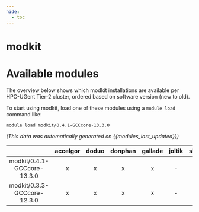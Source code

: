 ```yaml
---
hide:
  - toc
---
```


modkit
======

# Available modules


The overview below shows which modkit installations are available per HPC-UGent Tier-2 cluster, ordered based on software version (new to old).

To start using modkit, load one of these modules using a `module load` command like:

```shell
module load modkit/0.4.1-GCCcore-13.3.0
```

*(This data was automatically generated on {{modules_last_updated}})*  

| |accelgor|doduo|donphan|gallade|joltik|shinx|skitty|
| :---: | :---: | :---: | :---: | :---: | :---: | :---: | :---: |
|modkit/0.4.1-GCCcore-13.3.0|x|x|x|x|-|x|x|
|modkit/0.3.3-GCCcore-12.3.0|x|x|x|x|-|x|x|
